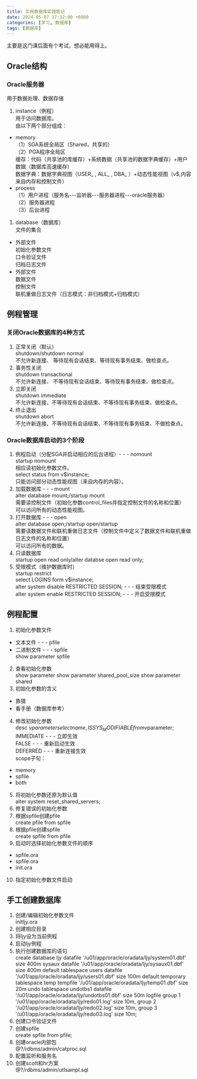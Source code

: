 ```yaml
---
title: 实用数据库实践笔记
date: 2024-05-07 17:32:00 +0800
categories: [学习, 数据库]
tags: [数据库]
---
```


主要是这门课后面有个考试，想必能用得上。

## Oracle结构
### Oracle服务器
用于数据处理、数据存储
1. instance（例程）  
用于访问数据库。  
由以下两个部分组成：
- memory  
  （1）SGA系统全局区（Shared，共享的）  
  （2）PGA程序全局区  
  缓存：代码（共享池的库缓存）+系统数据（共享池的数据字典缓存）+用户数据（数据库高速缓存）  
  数据字典：数据字典视图（USER_ , ALL_ ,  DBA_ ）+动态性能视图（v$,内容来自内存和控制文件）
- process  
  （1）用户进程（服务名---监听器---服务器进程---oracle服务器）  
  （2）服务器进程  
  （3）后台进程  
1. database（数据库）  
文件的集合
- 外部文件  
  初始化参数文件   
  口令验证文件  
  归档日志文件  
- 外部文件  
  数据文件   
  控制文件    
  联机重做日志文件（日志模式：非归档模式+归档模式）

## 例程管理
### 关闭Oracle数据库的4种方式
1. 正常关闭（默认）  
shutdown/shutdown normal  
不允许新连接、 等待现有会话结束、等待现有事务结束、做检查点。
2. 事务性关闭  
shutdown transactional  
不允许新连接、 不等待现有会话结束、等待现有事务结束、做检查点。
3. 立即关闭  
shutdown immediate  
不允许新连接、不等待现有会话结束、不等待现有事务结束、做检查点。
4. 终止退出  
shutdown abort  
不允许新连接、不等待现有会话结束、不等待现有事务结束、不做检查点。

### Oracle数据库启动的3个阶段
1. 例程启动（分配SGA并启动相应的后台进程）- - - nomount  
startup nomount  
相应读初始化参数文件。  
select status from v$instance;  
只能访问部分动态性能视图（来自内存的内容）。  
2. 加载数据库 - - - mount  
alter database mount;/startup mount  
需要读控制文件（初始化参数control_files并指定控制文件的名称和位置）  
可以访问所有的动态性能视图。
3. 打开数据库 - - - open  
alter database open;/startup open/startup  
需要读数据文件和联机重做日志文件（控制文件中定义了数据文件和联机重做日志文件的名称和位置）  
可以访问所有的数据。
4. 只读数据库  
startup open read only/alter databse open read only;
5. 受限模式（维护数据库时）  
startup restrict  
select LOGINS form v$instance;  
alter system disable RESTRICTED SESSION; - - - 结束受限模式  
alter system enable RESTRICTED SESSION; - - - 开启受限模式

## 例程配置
1. 初始化参数文件  
- 文本文件 - - - pfile  
- 二进制文件 - - - spfile  
show parameter spfile  
2. 查看初始化参数  
show parameter
show parameter shared_pool_size
show parameter shared  
3. 初始化参数的含义  
- 靠猜
- 看手册（数据库参考）  
4. 修改初始化参数  
desc v$parameter  
select name, ISSYS_MODIFIABLE from v$parameter;  
IMMEDIATE - - - 立即生效  
FALSE - - - 重新启动生效  
DEFERRED - - - 重新连接生效  
scope子句：
- memory
- spfile
- both
5. 将初始化参数还原为默认值  
alter system reset_shared_servers;  
6. 修复错误的初始化参数
7. 根据spfile创建pfile  
create pfile from spfile  
8. 根据pfile创建spfile  
create spfile from pfile
9. 启动时选择初始化参数文件的顺序  
- spfile<sid>.ora
- spfile.ora
- init<sid>.ora
10. 指定初始化参数文件启动

## 手工创建数据库
1. 创建/编辑初始化参数文件    
initljy.ora
2. 创建相应目录  
3. 将ljy设为当前例程
4. 启动ljy例程
5. 执行创建数据库的语句    
create database ljy
datafile '/u01/app/oracle/oradata/ljy/system01.dbf' size 400m
sysaux datafile '/u01/app/oracle/oradata/ljy/sysaux01.dbf' size 400m
default tablespace users datafile '/u01/app/oracle/oradata/ljy/users01.dbf' size 100m
default temporary tablespace temp tempfile '/u01/app/oracle/oradata/ljy/temp01.dbf' size 20m
undo tablespace undotbs1 datafile '/u01/app/oracle/oradata/ljy/undotbs01.dbf' size 50m
logfile
group 1 '/u01/app/oracle/oradata/ljy/redo01.log' size 10m,
group 2 '/u01/app/oracle/oradata/ljy/redo02.log' size 10m,
group 3 '/u01/app/oracle/oradata/ljy/redo03.log' size 10m;
6. 创建口令验证文件
7. 创建spfile  
create spfile from pfile;
8. 创建oracle内部包  
@?/rdbms/admin/catproc.sql
9. 配置监听和服务名
10. 创建scott和hr方案  
@?/rdbms/admin/utlsampl.sql
